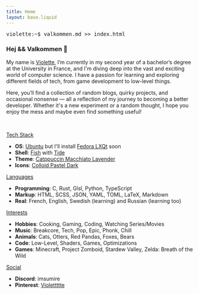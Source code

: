 ```yaml
---
title: Home
layout: base.liquid
---
```


<pre>
<span id="prompt">violette:~$ </span><span class="arg">valkommen.md</span><span class="operator"> &gt;&gt; </span><span class="arg">index.html</span>
</pre>

### Hej && Valkommen 💐
My name is <a target="_blank" href="https://fr.wikipedia.org/wiki/Viola_(plante)">Violette</a>, I’m currently in my second year of a bachelor’s degree at the University in France, and I'm diving deep into the vast and exciting world of computer science. I have a passion for learning and exploring different fields of tech, from game development to low-level things.

Here, you’ll find a collection of random blogs, quirky projects, and occasional nonsense — all a reflection of my journey to becoming a better developer. Whether it's a new experiment or a random thought, I hope you enjoy the mess and maybe even find something useful!

</br>

<u>Tech Stack</u>

- **OS**: <a target="_blank" href="https://ubuntu.com/">Ubuntu</a> but I'll install <a target="_blank" href="https://fedoraproject.org/spins/lxqt">Fedora LXQt</a> soon
- **Shell**: <a target="_blank" href="https://fishshell.com/">Fish</a> with <a target="_blank" href="https://github.com/IlanCosman/tide">Tide</a>
- **Theme**: <a target="_blank" href="https://github.com/Fausto-Korpsvart/Catppuccin-GTK-Theme">Catppuccin Macchiato Lavender</a>
- **Icons**: <a target="_blank" href="https://www.gnome-look.org/p/2139476">Colloid Pastel Dark</a>

<u>Languages</u>

- **Programming**: C, Rust, Glsl, Python, TypeScript
- **Markup**: HTML, SCSS, JSON, YAML, TOML, LaTeX, Markdown
- **Real**: French, English, Swedish (learning) and Russian (learning too)

<u>Interests</u>

- **Hobbies**: Cooking, Gaming, Coding, Watching Series/Movies
- **Music**: Breakcore, Tech, Pop, Epic, Phonk, Chill
- **Animals**: Cats, Otters, Red Pandas, Foxes, Bears
- **Code**: Low-Level, Shaders, Games, Optimizations
- **Games**: Minecraft, Project Zomboid, Stardew Valley, Zelda: Breath of the Wild

<u>Social</u>

- **Discord**: imsumire
- **Pinterest**: <a target="_blank" href="https://www.pinterest.fr/Violettttte/">Violettttte</a>
